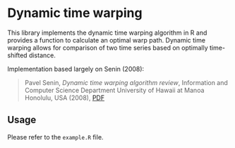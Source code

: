 # Dynamic time warping
This library implements the dynamic time warping algorithm in R and provides a function to calculate an optimal warp path. Dynamic time warping allows for comparison of two time series based on optimally time-shifted distance.

Implementation based largely on Senin (2008):
>Pavel Senin, _Dynamic time warping algorithm review_, Information and Computer Science Department University of Hawaii at Manoa Honolulu, USA (2008), [PDF](http://citeseerx.ist.psu.edu/viewdoc/download?doi=10.1.1.465.4905&rep=rep1&type=pdf)

## Usage

Please refer to the `example.R` file.
